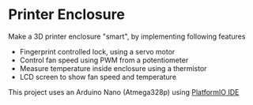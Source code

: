 # Printer Enclosure
Make a 3D printer enclosure "smart", by implementing following features
* Fingerprint controlled lock, using a servo motor
* Control fan speed using PWM from a potentiometer
* Measure temperature inside enclosure using a thermistor
* LCD screen to show fan speed and temperature

This project uses an Arduino Nano (Atmega328p) using [PlatformIO IDE](https://platformio.org/)


